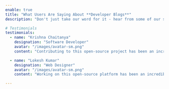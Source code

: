 ```yaml
---
enable: true
title: "What Users Are Saying About **Developer Blogs**"
description: "Don't just take our word for it - hear from some of our satisfied users!  Check out some of our testimonials below to see what others are saying about Developer Blogs."

# Testimonials
testimonials:
  - name: "Krishna Chaitanya"
    designation: "Software Developer"
    avatar: "/images/avatar-sm.png"
    content: "Contributing to this open-source project has been an incredibly rewarding experience. Not only have I developed my skills and collaborated with a talented community, but I've also had the chance to share my knowledge through blog posts and see my contributions make a real impact. It's been a fantastic way to grow professionally and personally, and I’m proud to be part of such a meaningful project."

  - name: "Lokesh Kumar"
    designation: "Web Designer"
    avatar: "/images/avatar-sm.png"
    content: "Working on this open-source platform has been an incredible journey. The opportunity to contribute, collaborate, and learn from others has truly expanded my development skills. The supportive community and the open nature of the project make it easy to get involved and see your work come to life. It's a great project for anyone looking to dive into open source!"

---
```

